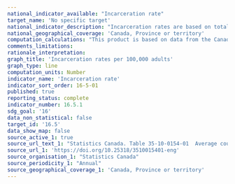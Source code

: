 ```yaml
---
national_indicator_available: "Incarceration rate"
target_name: 'No specific target'
national_indicator_description: "Incarceration rates are based on total actual-in counts, as well as population estimates provided by Demography Division of Statistics Canada."
national_geographical_coverage: 'Canada, Province or territory'
computation_calculations: "This product is based on data from the Canadian Centre for Justice and Community Safety Statistics (CCJS) Corrections Key Indicator Report for Adults. Fiscal year (April 1 through March 31). Due to rounding, figures may not add to totals. These data are administrative data. Although the Corrections Key Indicator Report attempts to standardize the way in which data are reported, limitations due to differences among jurisdictional operations may restrict uniform application of the definitions in some situations. For this reason, inter-jurisdictional comparisons of the data should be made with caution."
comments_limitations:
rationale_interpretation:
graph_title: 'Incarceration rates per 100,000 adults'
graph_type: line
computation_units: Number
indicator_name: 'Incarceration rate'
indicator_sort_order: 16-5-01
published: true
reporting_status: complete
indicator_number: 16.5.1
sdg_goal: '16'
data_non_statistical: false
target_id: '16.5'
data_show_map: false
source_active_1: true
source_url_text_1: "Statistics Canada. Table 35-10-0154-01  Average counts of adults in provincial and territorial correctional programs"
source_url_1: 'https://doi.org/10.25318/3510015401-eng'
source_organisation_1: "Statistics Canada"
source_periodicity_1: "Annual"
source_geographical_coverage_1: 'Canada, Province or territory'
---
```

